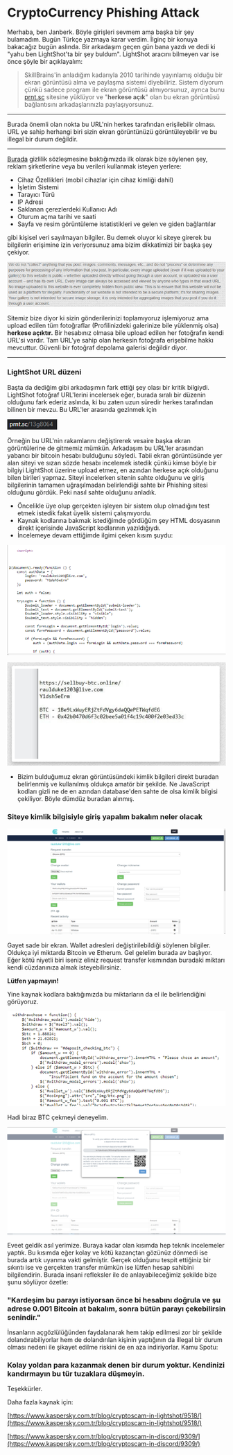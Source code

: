 # CryptoCurrency Phishing Attack

Merhaba, ben Janberk. Böyle girişleri sevmem ama başka bir şey bulamadım. Bugün Türkçe yazmaya karar verdim. İlginç bir konuya bakacağız bugün aslında. Bir arkadaşım geçen gün bana yazdı ve dedi ki "yahu ben LightShot'ta bir şey buldum". LightShot aracını bilmeyen var ise önce şöyle bir açıklayalım:

> SkillBrains'in anladığım kadarıyla 2010 tarihinde yayınlamış olduğu bir ekran görüntüsü alma ve paylaşma sistemi diyebiliriz. Sistem diyorum çünkü sadece program ile ekran görüntüsü almıyorsunuz, ayrıca bunu [prnt.sc](http://prnt.sc) sitesine yüklüyor ve "**herkese açık**" olan bu ekran görüntüsü bağlantısını arkadaşlarınızla paylaşıyorsunuz.

---

Burada önemli olan nokta bu URL'nin herkes tarafından erişilebilir olması. URL ye sahip herhangi biri sizin ekran görüntünüzü görüntüleyebilir ve bu illegal bir durum değildir.

---

[Burada](https://app.prntscr.com/tr/privacy.html) gizlilik sözleşmesine baktığımızda ilk olarak bize söylenen şey, reklam şirketlerine veya bu verileri kullanmak isteyen yerlere:

- Cihaz Özellikleri (mobil cihazlar için cihaz kimliği dahil)
- İşletim Sistemi
- Tarayıcı Türü
- IP Adresi
- Saklanan çerezlerdeki Kullanıcı Adı
- Oturum açma tarihi ve saati
- Sayfa ve resim görüntüleme istatistikleri ve gelen ve giden bağlantılar

gibi kişisel veri sayılmayan bilgiler. Bu demek oluyor ki siteye girerek bu bilgilerin erişimine izin veriyorsunuz ama bizim dikkatimizi bir başka şey çekiyor.

![CryptoCurrency%20Phishing%20Attack%203e5b07d60f2242dcb5d38208cf06c74b/Untitled.png](CryptoCurrency%20Phishing%20Attack%203e5b07d60f2242dcb5d38208cf06c74b/Untitled.png)

Sitemiz bize diyor ki sizin gönderilerinizi toplamıyoruz işlemiyoruz ama upload edilen tüm fotoğraflar (Profilinizdeki galerinize bile yüklenmiş olsa) **herkese açıktır.** Bir hesabınız olmasa bile upload edilen her fotoğrafın kendi URL'si vardır. Tam URL'ye sahip olan herkesin fotoğrafa erişebilme hakkı mevcuttur. Güvenli bir fotoğraf depolama galerisi değildir diyor.

---

### LightShot URL düzeni

Başta da dediğim gibi arkadaşımın fark ettiği şey olası bir kritik bilgiydi. LightShot fotoğraf URL'lerini incelersek eğer, burada sıralı bir düzenin olduğunu fark ederiz aslında, ki bu zaten uzun süredir herkes tarafından bilinen bir mevzu. Bu URL'ler arasında gezinmek için

![CryptoCurrency%20Phishing%20Attack%203e5b07d60f2242dcb5d38208cf06c74b/Untitled%201.png](CryptoCurrency%20Phishing%20Attack%203e5b07d60f2242dcb5d38208cf06c74b/Untitled%201.png)

Örneğin bu URL'nin rakamlarını değiştirerek vesaire başka ekran görüntülerine de gitmemiz mümkün. Arkadaşım bu URL'ler arasından yabancı bir bitcoin hesabı bulduğunu söyledi. Tabii ekran görüntüsünde yer alan siteyi ve sızan sözde hesabı incelemek istedik çünkü kimse böyle bir bilgiyi LightShot üzerine upload etmez, en azından herkese açık olduğunu bilen birileri yapmaz. Siteyi incelerken sitenin sahte olduğunu ve giriş bilgilerinin tamamen uğraşılmadan belirlendiği sahte bir Phishing sitesi olduğunu gördük. Peki nasıl sahte olduğunu anladık. 

- Öncelikle üye olup gerçekten işleyen bir sistem olup olmadığını test etmek istedik fakat üyelik sistemi çalışmıyordu.
- Kaynak kodlarına bakmak istediğimde gördüğüm şey HTML dosyasının direkt içerisinde JavaScript kodlarının yazıldığıydı.
- İncelemeye devam ettiğimde ilgimi çeken kısım şuydu:

![CryptoCurrency%20Phishing%20Attack%203e5b07d60f2242dcb5d38208cf06c74b/Untitled%202.png](CryptoCurrency%20Phishing%20Attack%203e5b07d60f2242dcb5d38208cf06c74b/Untitled%202.png)

![CryptoCurrency%20Phishing%20Attack%203e5b07d60f2242dcb5d38208cf06c74b/Untitled%203.png](CryptoCurrency%20Phishing%20Attack%203e5b07d60f2242dcb5d38208cf06c74b/Untitled%203.png)

- Bizim bulduğumuz ekran görüntüsündeki kimlik bilgileri direkt buradan belirlenmiş ve kullanılmış oldukça amatör bir şekilde. Ne JavaScript kodları gizli ne de en azından database'den sahte de olsa kimlik bilgisi çekiliyor. Böyle dümdüz buradan alınmış.

### Siteye kimlik bilgisiyle giriş yapalım bakalım neler olacak

![CryptoCurrency%20Phishing%20Attack%203e5b07d60f2242dcb5d38208cf06c74b/Untitled%204.png](CryptoCurrency%20Phishing%20Attack%203e5b07d60f2242dcb5d38208cf06c74b/Untitled%204.png)

Gayet sade bir ekran. Wallet adresleri değiştirilebildiği söylenen bilgiler. Oldukça iyi miktarda Bitcoin ve Etherum. Gel gelelim burada av başlıyor. Eğer kötü niyetli biri iseniz eliniz request transfer kısmından buradaki miktarı kendi  cüzdanınıza almak isteyebilirsiniz.

**Lütfen yapmayın!**

Yine kaynak kodlara baktığımızda bu miktarların da el ile belirlendiğini görüyoruz. 

![CryptoCurrency%20Phishing%20Attack%203e5b07d60f2242dcb5d38208cf06c74b/Untitled%205.png](CryptoCurrency%20Phishing%20Attack%203e5b07d60f2242dcb5d38208cf06c74b/Untitled%205.png)

Hadi biraz BTC çekmeyi deneyelim.

![CryptoCurrency%20Phishing%20Attack%203e5b07d60f2242dcb5d38208cf06c74b/Untitled%206.png](CryptoCurrency%20Phishing%20Attack%203e5b07d60f2242dcb5d38208cf06c74b/Untitled%206.png)

Eveet geldik asıl yerimize. Buraya kadar olan kısımda hep teknik incelemeler yaptık. Bu kısımda eğer kolay ve kötü kazançtan gözünüz dönmedi ise burada artık uyanma vakti gelmiştir. Gerçek olduğunu tespit ettiğiniz bir sıkıntı ise ve gerçekten transfer mümkün ise lütfen hesap sahibini bilgilendirin. Burada insani refleksler ile de anlayabileceğimiz şekilde bize şunu söylüyor özetle:

### "Kardeşim bu parayı istiyorsan önce bi hesabını doğrula ve şu adrese 0.001 Bitcoin at bakalım, sonra bütün parayı çekebilirsin senindir."

İnsanların açgözlülüğünden faydalanarak hem takip edilmesi zor bir şekilde dolandırabiliyorlar hem de dolandırılan kişinin yaptığının da illegal bir durum olması nedeni ile şikayet edilme riskini de en aza indiriyorlar. Kamu Spotu:

### Kolay yoldan para kazanmak denen bir durum yoktur. Kendinizi kandırmayın bu tür tuzaklara düşmeyin.

Teşekkürler.

Daha fazla kaynak için:

[https://www.kaspersky.com.tr/blog/cryptoscam-in-lightshot/9518/](https://www.kaspersky.com.tr/blog/cryptoscam-in-lightshot/9518/)

[https://www.kaspersky.com.tr/blog/cryptoscam-in-discord/9309/](https://www.kaspersky.com.tr/blog/cryptoscam-in-discord/9309/)